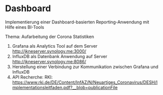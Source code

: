 # Dashboard
Implementierung einer Dashboard-basierten Reporting-Anwendung mit Hilfe eines BI-Tools

Thema: Aufarbeitung der Corona Statistiken

1. Grafana als Analytics Tool auf dem Server http://jkneserver.synology.me:3000/
2. InfluxDB als Datenbank Anwendung auf Server http://jkneserver.synology.me:8086/
3. Herstellung einer Verbindung zur Kommunikation zwischen Grafana und InfluxDB
4. API Recherche:
    RKI: https://www.rki.de/DE/Content/InfAZ/N/Neuartiges_Coronavirus/DESH/Implementationsleitfaden.pdf?__blob=publicationFile
    
